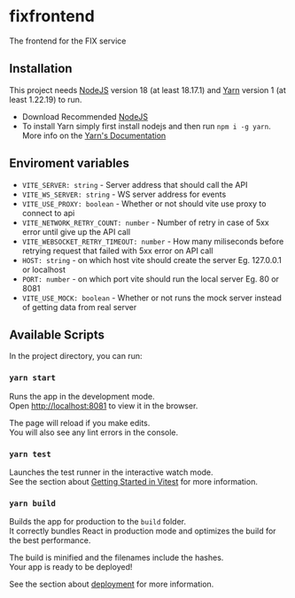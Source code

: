 # fixfrontend

The frontend for the FIX service

## Installation

This project needs [NodeJS](https://nodejs.org/en) version 18 (at least 18.17.1) and [Yarn](https://yarnpkg.com/) version 1 (at least 1.22.19) to run.

- Download Recommended [NodeJS](https://nodejs.org/dist/v18.17.1/)
- To install Yarn simply first install nodejs and then run `npm i -g yarn`. More info on the [Yarn's Documentation](https://classic.yarnpkg.com/en/docs/getting-started)

## Enviroment variables

- `VITE_SERVER: string` - Server address that should call the API
- `VITE_WS_SERVER: string` - WS server address for events
- `VITE_USE_PROXY: boolean` - Whether or not should vite use proxy to connect to api
- `VITE_NETWORK_RETRY_COUNT: number` - Number of retry in case of 5xx error until give up the API call
- `VITE_WEBSOCKET_RETRY_TIMEOUT: number` - How many miliseconds before retrying request that failed with 5xx error on API call
- `HOST: string` - on which host vite should create the server Eg. 127.0.0.1 or localhost
- `PORT: number` - on which port vite should run the local server Eg. 80 or 8081
- `VITE_USE_MOCK: boolean` - Whether or not runs the mock server instead of getting data from real server

## Available Scripts

In the project directory, you can run:

### `yarn start`

Runs the app in the development mode.\
Open [http://localhost:8081](http://localhost:8081) to view it in the browser.

The page will reload if you make edits.\
You will also see any lint errors in the console.

### `yarn test`

Launches the test runner in the interactive watch mode.\
See the section about [Getting Started in Vitest](https://vitest.dev/guide/) for more information.

### `yarn build`

Builds the app for production to the `build` folder.\
It correctly bundles React in production mode and optimizes the build for the best performance.

The build is minified and the filenames include the hashes.\
Your app is ready to be deployed!

See the section about [deployment](https://vitejs.dev/guide/cli.html#build) for more information.
